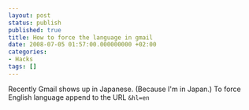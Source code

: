 ```yaml
---
layout: post
status: publish
published: true
title: How to force the language in gmail
date: 2008-07-05 01:57:00.000000000 +02:00
categories:
- Hacks
tags: []
---
```

Recently Gmail shows up in Japanese. (Because I'm in Japan.) To force English language append to the URL `&hl=en`
